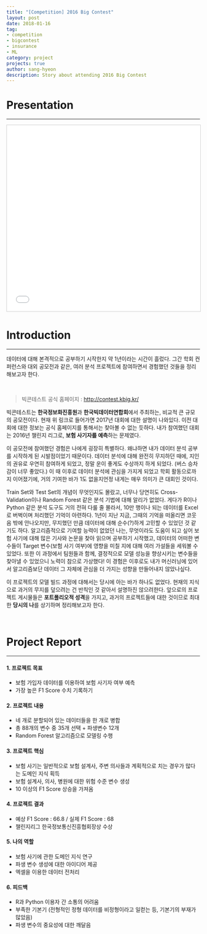 ```yaml
---
title: "[Competition] 2016 Big Contest"
layout: post
date: 2018-01-16
tag:
- competition
- bigcontest
- insurance
- ML
category: project
projects: true
author: sang-hyeon
description: Story about attending 2016 Big Contest
---
```


# Presentation
---
<iframe src="//www.slideshare.net/slideshow/embed_code/key/D51GkfvnNHXWdn" width="595" height="485" frameborder="0" marginwidth="0" marginheight="0" scrolling="no" style="border:1px solid #CCC; border-width:1px; margin-bottom:5px; max-width: 100%;" allowfullscreen> </iframe>

<br>

# Introduction
---
데이터에 대해 본격적으로 공부하기 시작한지 약 1년이라는 시간이 흘렀다. 그간 학회 컨퍼런스와 대외 공모전과 같은, 여러 분석 프로젝트에 참여하면서 경험했던 것들을 정리해보고자 한다. 

<br>

> 빅콘테스트 공식 홈페이지 : <http://contest.kbig.kr/>

빅콘테스트는 **한국정보화진흥원**과 **한국빅데이터연합회**에서 주최하는, 비교적 큰 규모의 공모전이다. 현재 위 링크로 들어가면 2017년 대회에 대한 설명이 나와있다. 이전 대회에 대한 정보는 공식 홈페이지를 통해서는 찾아볼 수 없는 듯하다. 내가 참여했던 대회는 2016년 챌린지 리그로, **보험 사기자를 예측**하는 문제였다.

 이 공모전에 참여했던 경험은 나에게 굉장히 특별하다. 왜냐하면 내가 데이터 분석 공부를 시작하게 된 시발점이었기 때문이다. 데이터 분석에 대해 완전히 무지하던 때에, 지인의 권유로 우연히 참여하게 되었고, 정말 운이 좋게도 수상까지 하게 되었다. (버스 승차감이 너무 좋았다.) 이 때 이후로 데이터 분석에 관심을 가지게 되었고 학회 활동으로까지 이어졌기에, 거의 기여한 바가 1도 없을지언정 내게는 매우 의미가 큰 대회인 것이다. 

 Train Set와 Test Set의 개념이 무엇인지도 몰랐고, 너무나 당연히도 Cross-Validation이나 Random Forest 같은 분석 기법에 대해 알리가 없었다. 게다가 R이나 Python 같은 분석 도구도 거의 전혀 다룰 줄 몰라서, 10만 행이나 되는 데이터를 Excel로 버벅이며 처리했던 기억이 아련하다. 1년이 지난 지금, 그때의 기억을 떠올리면 코웃음 밖에 안나오지만, 무지했던 만큼 데이터에 대해 순수(?)하게 고민할 수 있었던 것 같기도 하다. 알고리즘적으로 기여할 능력이 없었던 나는, 무엇이라도 도움이 되고 싶어 보험 사기에 대해 많은 기사와 논문을 찾아 읽으며 공부하기 시작했고, 데이터의 어떠한 변수들이 Target 변수(보험 사기 여부)에 영향을 미칠 지에 대해 여러 가설들을 세워볼 수 있었다. 또한 이 과정에서 팀원들과 함께, 결정적으로 모델 성능을 향상시키는 변수들을 찾아낼 수 있었으니 노력이 참으로 가상했다! 이 경험은 이후로도 내가 머신러닝에 있어서 알고리즘보단 데이터 그 자체에 관심을 더 가지는 성향을 만들어내지 않았나싶다.

 이 프로젝트의 모델 빌드 과정에 대해서는 당시에 아는 바가 하나도 없었다. 현재의 지식으로 과거의 무지를 덮으려는 건 반칙인 것 같아서 설명하진 않으려한다. 앞으로의 프로젝트 게시물들은 **포트폴리오적 성격**을 가지고, 과거의 프로젝트들에 대한 것이므로 최대한 **당시의 나**를 상기하며 정리해보고자 한다.

<br>

# Project Report
---
#### 1. 프로젝트 목표
- 보험 가입자 데이터를 이용하여 보험 사기자 여부 예측
- 가장 높은 F1 Score 수치 기록하기

#### 2. 프로젝트 내용
- 네 개로 분할되어 있는 데이터들을 한 개로 병합
- 총 88개의 변수 중 35개 선택 + 파생변수 12개
- Random Forest 알고리즘으로 모델링 수행

#### 3. 프로젝트 핵심
- 보험 사기는 일반적으로 보험 설계사, 주변 의사들과 계획적으로 치는 경우가 많다는 도메인 지식 획득
- 보험 설계사, 의사, 병원에 대한 위험 수준 변수 생성
- 10 이상의 F1 Score 상승을 가져옴

#### 4. 프로젝트 결과
- 예상 F1 Score : 66.8 / 실제 F1 Score : 68
- 챌린지리그 한국정보통신진흥협회장상 수상

#### 5. 나의 역할
- 보험 사기에 관한 도메인 지식 연구
- 파생 변수 생성에 대한 아이디어 제공
- 엑셀을 이용한 데이터 전처리

#### 6. 피드백
- R과 Python 이용자 간 소통의 어려움
- 부족한 기본기 (전형적인 정형 데이터를 비정형이라고 일컫는 등, 기본기의 부재가 많았음)
- 파생 변수의 중요성에 대한 깨달음

